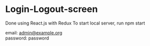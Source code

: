 # Login-Logout-screen
Done using React.js with Redux
To start local server, run npm start

email: admin@example.org\
password: password
